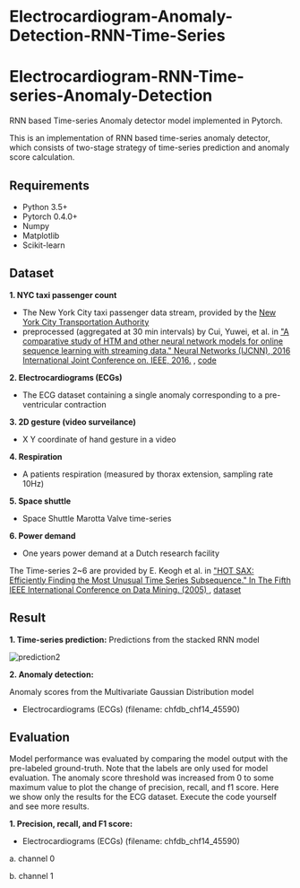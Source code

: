 # Electrocardiogram-Anomaly-Detection-RNN-Time-Series


# Electrocardiogram-RNN-Time-series-Anomaly-Detection

RNN based Time-series Anomaly detector model implemented in Pytorch.

This is an implementation of RNN based time-series anomaly detector, which consists of two-stage strategy of time-series prediction and anomaly score calculation.


## Requirements
* Python 3.5+
* Pytorch 0.4.0+
* Numpy
* Matplotlib
* Scikit-learn

## Dataset
__1. NYC taxi passenger count__
 * The New York City taxi passenger data stream, provided by the [New
York City Transportation Authority](http://www.nyc.gov/html/tlc/html/about/trip_record_data.shtml )
 * preprocessed (aggregated at 30 min intervals) by Cui, Yuwei, et al. in ["A comparative study of HTM and other neural network models for online sequence learning with streaming data." Neural Networks (IJCNN), 2016 International Joint Conference on. IEEE, 2016.](http://ieeexplore.ieee.org/abstract/document/7727380/)
  , [code](https://github.com/numenta/htmresearch/tree/master/projects/sequence_prediction)

__2. Electrocardiograms (ECGs)__
 * The ECG dataset containing a single anomaly corresponding to a pre-ventricular contraction

__3. 2D gesture (video surveilance)__
 * X Y coordinate of hand gesture in a video

__4. Respiration__
 * A patients respiration (measured by thorax extension, sampling rate 10Hz)

__5. Space shuttle__
 * Space Shuttle Marotta Valve time-series

__6. Power demand__
 * One years power demand at a Dutch research facility

The Time-series 2~6 are provided by E. Keogh et al. in
["HOT SAX: Efficiently Finding the Most Unusual Time Series Subsequence." In The Fifth IEEE International Conference on Data Mining. (2005)
](http://ieeexplore.ieee.org/abstract/document/1565683/)
  , [dataset](http://www.cs.ucr.edu/~eamonn/discords/)


## Result
__1. Time-series prediction:__
Predictions from the stacked RNN model


![prediction2](https://github.com/immanuvelprathap/Electrocardiogram-Anomaly-Detection-RNN-Time-Series/blob/master/result/ecg/fig.gif)

__2. Anomaly detection:__

Anomaly scores from the Multivariate Gaussian Distribution model


* Electrocardiograms (ECGs) (filename: chfdb_chf14_45590)


<!-- ![scores3](./fig/scores_ecg1.png) -->


<!-- ![scores4](./fig/scores_ecg2.png) -->

## Evaluation

Model performance was evaluated by comparing the model output with the pre-labeled ground-truth. Note that the labels are only used for model evaluation. The anomaly score threshold was increased from 0 to some maximum value to plot the change of precision, recall, and f1 score. Here we show only the results for the ECG dataset. Execute the code yourself and see more results.

__1. Precision, recall, and F1 score:__

* Electrocardiograms (ECGs) (filename: chfdb_chf14_45590)

a. channel 0

<!-- ![f1ecg1](./fig/fig_f_beta_channel0.png) -->

b. channel 1

<!-- ![f1ecg2](./fig/fig_f_beta_channel1.png) -->
